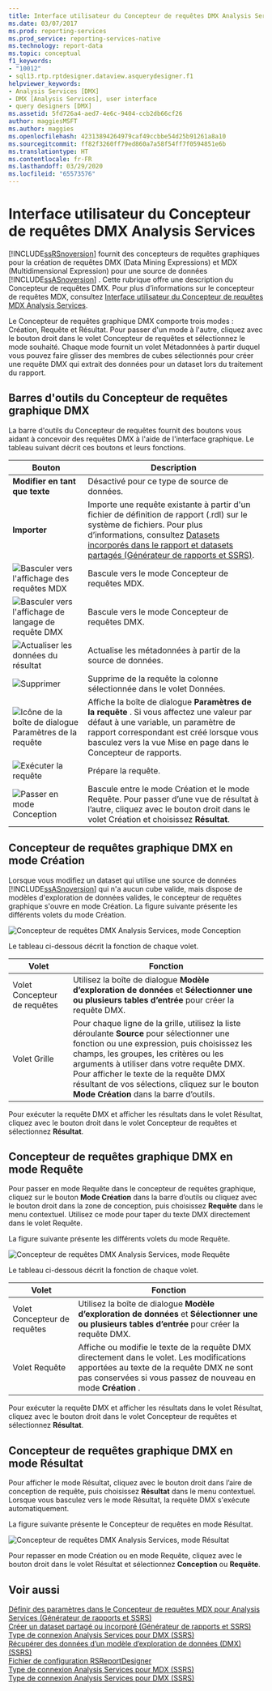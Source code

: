 ```yaml
---
title: Interface utilisateur du Concepteur de requêtes DMX Analysis Services | Microsoft Docs
ms.date: 03/07/2017
ms.prod: reporting-services
ms.prod_service: reporting-services-native
ms.technology: report-data
ms.topic: conceptual
f1_keywords:
- "10012"
- sql13.rtp.rptdesigner.dataview.asquerydesigner.f1
helpviewer_keywords:
- Analysis Services [DMX]
- DMX [Analysis Services], user interface
- query designers [DMX]
ms.assetid: 5fd726a4-aed7-4e6c-9404-ccb2db66cf26
author: maggiesMSFT
ms.author: maggies
ms.openlocfilehash: 42313894264979caf49ccbbe54d25b91261a8a10
ms.sourcegitcommit: ff82f3260ff79ed860a7a58f54ff7f0594851e6b
ms.translationtype: HT
ms.contentlocale: fr-FR
ms.lasthandoff: 03/29/2020
ms.locfileid: "65573576"
---
```

# <a name="analysis-services-dmx-query-designer-user-interface"></a>Interface utilisateur du Concepteur de requêtes DMX Analysis Services
  [!INCLUDE[ssRSnoversion](../../includes/ssrsnoversion-md.md)] fournit des concepteurs de requêtes graphiques pour la création de requêtes DMX (Data Mining Expressions) et MDX (Multidimensional Expression) pour une source de données [!INCLUDE[ssASnoversion](../../includes/ssasnoversion-md.md)] . Cette rubrique offre une description du Concepteur de requêtes DMX. Pour plus d’informations sur le concepteur de requêtes MDX, consultez [Interface utilisateur du Concepteur de requêtes MDX Analysis Services](../../reporting-services/report-data/analysis-services-mdx-query-designer-user-interface.md).  
  
 Le Concepteur de requêtes graphique DMX comporte trois modes : Création, Requête et Résultat. Pour passer d'un mode à l'autre, cliquez avec le bouton droit dans le volet Concepteur de requêtes et sélectionnez le mode souhaité. Chaque mode fournit un volet Métadonnées à partir duquel vous pouvez faire glisser des membres de cubes sélectionnés pour créer une requête DMX qui extrait des données pour un dataset lors du traitement du rapport.  
  
## <a name="graphical-dmx-query-designer-toolbar"></a>Barres d'outils du Concepteur de requêtes graphique DMX  
 La barre d'outils du Concepteur de requêtes fournit des boutons vous aidant à concevoir des requêtes DMX à l'aide de l'interface graphique. Le tableau suivant décrit ces boutons et leurs fonctions.  
  
|Bouton|Description|  
|------------|-----------------|  
|**Modifier en tant que texte**|Désactivé pour ce type de source de données.|  
|**Importer**|Importe une requête existante à partir d'un fichier de définition de rapport (.rdl) sur le système de fichiers. Pour plus d’informations, consultez [Datasets incorporés dans le rapport et datasets partagés &#40;Générateur de rapports et SSRS&#41;](../../reporting-services/report-data/report-embedded-datasets-and-shared-datasets-report-builder-and-ssrs.md).|  
|![Basculer vers l'affichage des requêtes MDX](../../reporting-services/report-data/media/rsqdicon-commandtypemdx.gif "Basculer vers l'affichage des requêtes MDX")|Bascule vers le mode Concepteur de requêtes MDX.|  
|![Basculer vers l'affichage de langage de requête DMX](../../reporting-services/report-data/media/rsqdicon-commandtypedmx.gif "Basculer vers l'affichage de langage de requête DMX")|Bascule vers le mode Concepteur de requêtes DMX.|  
|![Actualiser les données du résultat](../../reporting-services/report-data/media/rsqdicon-refresh.gif "Actualiser les données du résultat")|Actualise les métadonnées à partir de la source de données.|  
|![Supprimer](../../reporting-services/report-data/media/rsqdicon-delete.gif "DELETE")|Supprime de la requête la colonne sélectionnée dans le volet Données.|  
|![Icône de la boîte de dialogue Paramètres de la requête](../../reporting-services/report-data/media/iconqueryparameter.gif "Icône de la boîte de dialogue Paramètres de la requête")|Affiche la boîte de dialogue **Paramètres de la requête** . Si vous affectez une valeur par défaut à une variable, un paramètre de rapport correspondant est créé lorsque vous basculez vers la vue Mise en page dans le Concepteur de rapports.|  
|![Exécuter la requête](../../reporting-services/report-data/media/rsqdicon-run.gif "Exécuter la requête")|Prépare la requête.|  
|![Passer en mode Conception](../../reporting-services/media/rsqdicon-designmode.gif "Passer en mode Création")|Bascule entre le mode Création et le mode Requête. Pour passer d’une vue de résultat à l’autre, cliquez avec le bouton droit dans le volet Création et choisissez **Résultat**.|  
  
## <a name="graphical-dmx-query-designer-in-design-mode"></a>Concepteur de requêtes graphique DMX en mode Création  
 Lorsque vous modifiez un dataset qui utilise une source de données [!INCLUDE[ssASnoversion](../../includes/ssasnoversion-md.md)] qui n'a aucun cube valide, mais dispose de modèles d'exploration de données valides, le concepteur de requêtes graphique s'ouvre en mode Création. La figure suivante présente les différents volets du mode Création.  
  
 ![Concepteur de requêtes DMX Analysis Services, mode Conception](../../reporting-services/report-data/media/rsqd-dsawas-dmx-designmode.gif "Concepteur de requêtes DMX Analysis Services, mode Conception")  
  
 Le tableau ci-dessous décrit la fonction de chaque volet.  
  
|Volet|Fonction|  
|----------|--------------|  
|Volet Concepteur de requêtes|Utilisez la boîte de dialogue **Modèle d’exploration de données** et **Sélectionner une ou plusieurs tables d’entrée** pour créer la requête DMX.|  
|Volet Grille|Pour chaque ligne de la grille, utilisez la liste déroulante **Source** pour sélectionner une fonction ou une expression, puis choisissez les champs, les groupes, les critères ou les arguments à utiliser dans votre requête DMX. Pour afficher le texte de la requête DMX résultant de vos sélections, cliquez sur le bouton **Mode Création** dans la barre d’outils.|  
  
 Pour exécuter la requête DMX et afficher les résultats dans le volet Résultat, cliquez avec le bouton droit dans le volet Concepteur de requêtes et sélectionnez **Résultat**.  
  
## <a name="graphical-dmx-query-designer-in-query-mode"></a>Concepteur de requêtes graphique DMX en mode Requête  
 Pour passer en mode Requête dans le concepteur de requêtes graphique, cliquez sur le bouton **Mode Création** dans la barre d’outils ou cliquez avec le bouton droit dans la zone de conception, puis choisissez **Requête** dans le menu contextuel. Utilisez ce mode pour taper du texte DMX directement dans le volet Requête.  
  
 La figure suivante présente les différents volets du mode Requête.  
  
 ![Concepteur de requêtes DMX Analysis Services, mode Requête](../../reporting-services/report-data/media/rsqd-dsawas-dmx-querymode.gif "Concepteur de requêtes DMX Analysis Services, mode Requête")  
  
 Le tableau ci-dessous décrit la fonction de chaque volet.  
  
|Volet|Fonction|  
|----------|--------------|  
|Volet Concepteur de requêtes|Utilisez la boîte de dialogue **Modèle d’exploration de données** et **Sélectionner une ou plusieurs tables d’entrée** pour créer la requête DMX.|  
|Volet Requête|Affiche ou modifie le texte de la requête DMX directement dans le volet. Les modifications apportées au texte de la requête DMX ne sont pas conservées si vous passez de nouveau en mode **Création** .|  
  
 Pour exécuter la requête DMX et afficher les résultats dans le volet Résultat, cliquez avec le bouton droit dans le volet Concepteur de requêtes et sélectionnez **Résultat**.  
  
## <a name="graphical-dmx-query-designer-in-result-mode"></a>Concepteur de requêtes graphique DMX en mode Résultat  
 Pour afficher le mode Résultat, cliquez avec le bouton droit dans l’aire de conception de requête, puis choisissez **Résultat** dans le menu contextuel. Lorsque vous basculez vers le mode Résultat, la requête DMX s'exécute automatiquement.  
  
 La figure suivante présente le Concepteur de requêtes en mode Résultat.  
  
 ![Concepteur de requêtes DMX Analysis Services, mode Résultat](../../reporting-services/report-data/media/rsqd-dsawas-dmx-resultmode.gif "Concepteur de requêtes DMX Analysis Services, mode Résultat")  
  
 Pour repasser en mode Création ou en mode Requête, cliquez avec le bouton droit dans le volet Résultat et sélectionnez **Conception** ou **Requête**.  
  
## <a name="see-also"></a>Voir aussi  
 [Définir des paramètres dans le Concepteur de requêtes MDX pour Analysis Services &#40;Générateur de rapports et SSRS&#41;](../../reporting-services/report-data/define-parameters-in-the-mdx-query-designer-for-analysis-services.md)   
 [Créer un dataset partagé ou incorporé &#40;Générateur de rapports et SSRS&#41;](../../reporting-services/report-data/create-a-shared-dataset-or-embedded-dataset-report-builder-and-ssrs.md)   
 [Type de connexion Analysis Services pour DMX &#40;SSRS&#41;](../../reporting-services/report-data/analysis-services-connection-type-for-dmx-ssrs.md)   
 [Récupérer des données d’un modèle d’exploration de données &#40;DMX&#41; &#40;SSRS&#41;](../../reporting-services/report-data/retrieve-data-from-a-data-mining-model-dmx-ssrs.md)   
 [Fichier de configuration RSReportDesigner](../../reporting-services/report-server/rsreportdesigner-configuration-file.md)   
 [Type de connexion Analysis Services pour MDX &#40;SSRS&#41;](../../reporting-services/report-data/analysis-services-connection-type-for-mdx-ssrs.md)   
 [Type de connexion Analysis Services pour DMX &#40;SSRS&#41;](../../reporting-services/report-data/analysis-services-connection-type-for-dmx-ssrs.md)  
  
  
